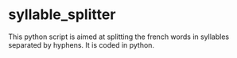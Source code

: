 # syllable_splitter
This python script is aimed at splitting the french words in syllables separated by hyphens. 
It is coded in python.
